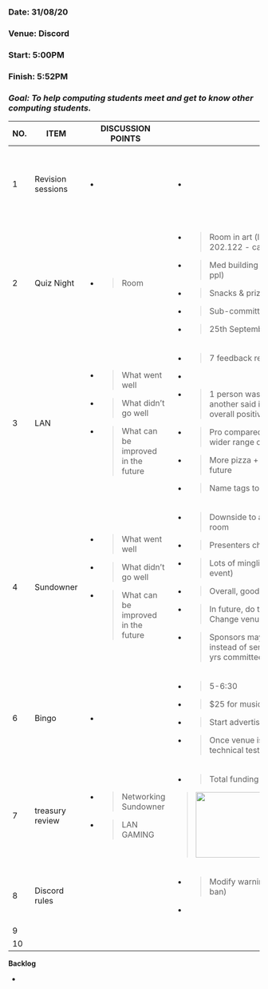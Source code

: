 ### Date: 31/08/20

### Venue: Discord

### Start: 5:00PM

### Finish: 5:52PM

### ***Goal: To help computing students meet and get to know other computing students.***

<table>
<thead>
<tr class="header">
<th><strong>NO.</strong></th>
<th><strong>ITEM</strong></th>
<th><strong>DISCUSSION POINTS</strong></th>
<th><strong>NOTES</strong></th>
<th><strong>ACTION ITEMS</strong> who - how - when</th>
</tr>
</thead>
<tbody>
<tr class="odd">
<td>1</td>
<td>Revision sessions</td>
<td><ul>
<li></li>
</ul></td>
<td><ul>
<li></li>
</ul></td>
<td><p>Matt &amp; Luke get dates</p>
<p>Jean do EMP for room booking (300.217) - don’t book on Oct. 3rd</p></td>
</tr>
<tr class="even">
<td>2</td>
<td>Quiz Night</td>
<td><ul>
<li><blockquote>
<p>Room</p>
</blockquote></li>
</ul></td>
<td><ul>
<li><blockquote>
<p>Room in art (like a flat-floor lecture hall) 202.122 - capacity of 78 pp</p>
</blockquote></li>
<li><blockquote>
<p>Med building (410.201 - capacity of 100 ppl)</p>
</blockquote></li>
<li><blockquote>
<p>Snacks &amp; prizes to jazz up event</p>
</blockquote></li>
<li><blockquote>
<p>Sub-committee set up room</p>
</blockquote></li>
<li><blockquote>
<p>25th September tentatively</p>
</blockquote></li>
</ul></td>
<td>Gus do EMP</td>
</tr>
<tr class="odd">
<td>3</td>
<td>LAN</td>
<td><ul>
<li><blockquote>
<p>What went well</p>
</blockquote></li>
<li><blockquote>
<p>What didn’t go well</p>
</blockquote></li>
<li><blockquote>
<p>What can be improved in the future</p>
</blockquote></li>
</ul></td>
<td><ul>
<li><blockquote>
<p>7 feedback responses in drive</p>
</blockquote></li>
<li><blockquote>
</blockquote></li>
<li><blockquote>
<p>1 person was not satisfied with venue, another said it was a bit too short. However, overall positive response.</p>
</blockquote></li>
<li><blockquote>
<p>Pro compared to normal LAN: Access to wider range of games</p>
</blockquote></li>
<li><blockquote>
<p>More pizza + more funding from Guild for future</p>
</blockquote></li>
<li><blockquote>
<p>Name tags to identify ppl in ComSSA</p>
</blockquote></li>
</ul></td>
<td></td>
</tr>
<tr class="even">
<td>4</td>
<td>Sundowner</td>
<td><ul>
<li><blockquote>
<p>What went well</p>
</blockquote></li>
<li><blockquote>
<p>What didn’t go well</p>
</blockquote></li>
<li><blockquote>
<p>What can be improved in the future</p>
</blockquote></li>
</ul></td>
<td><ul>
<li><blockquote>
<p>Downside to acoustics, audio setup, size of room</p>
</blockquote></li>
<li><blockquote>
<p>Presenters chill and seem happy.</p>
</blockquote></li>
<li><blockquote>
<p>Lots of mingling (most stayed till end of event)</p>
</blockquote></li>
<li><blockquote>
<p>Overall, good job! Very happy.</p>
</blockquote></li>
<li><blockquote>
<p>In future, do technical test a week before. Change venue.</p>
</blockquote></li>
<li><blockquote>
<p>Sponsors may prefer to host in sem 1 instead of sem 2 but ultimately up to next yrs committee to decide</p>
</blockquote></li>
</ul></td>
<td><ul>
<li><blockquote>
<p>Gus follow-up on sponsorship with Josh</p>
</blockquote></li>
</ul></td>
</tr>
<tr class="even">
<td>6</td>
<td>Bingo</td>
<td><ul>
<li></li>
</ul></td>
<td><ul>
<li><blockquote>
<p>5-6:30</p>
</blockquote></li>
<li><blockquote>
<p>$25 for musical bingo setup</p>
</blockquote></li>
<li><blockquote>
<p>Start advertising tomorrow if possible</p>
</blockquote></li>
<li><blockquote>
<p>Once venue is finalised, Matt can do technical test</p>
</blockquote></li>
</ul></td>
<td></td>
</tr>
<tr class="odd">
<td>7</td>
<td>treasury review</td>
<td><ul>
<li><blockquote>
<p>Networking Sundowner</p>
</blockquote></li>
<li><blockquote>
<p>LAN GAMING</p>
</blockquote></li>
</ul></td>
<td><ul>
<li><blockquote>
<p>Total funding from sponsors: $12.50</p>
</blockquote></li>
</ul>
<blockquote>
<p><img src="media/image1.png" style="width:3.77604in;height:1.36458in" /></p>
</blockquote></td>
<td></td>
</tr>
<tr class="even">
<td>8</td>
<td>Discord rules</td>
<td></td>
<td><ul>
<li><blockquote>
<p>Modify warning system (2 warnings and a ban)</p>
</blockquote></li>
<li></li>
</ul></td>
<td></td>
</tr>
<tr class="odd">
<td>9</td>
<td></td>
<td></td>
<td></td>
<td></td>
</tr>
<tr class="even">
<td>10</td>
<td></td>
<td></td>
<td></td>
<td></td>
</tr>
</tbody>
</table>

**Backlog**

-
